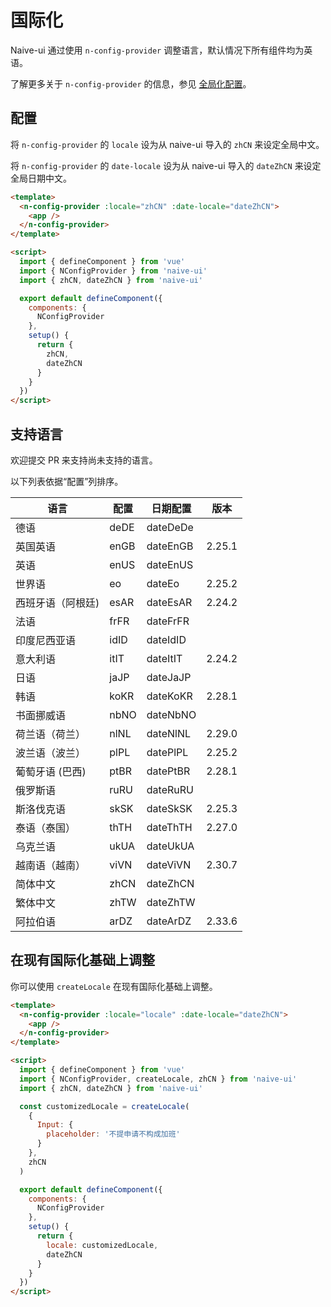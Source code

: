 <!--anchor:on-->

# 国际化

Naive-ui 通过使用 `n-config-provider` 调整语言，默认情况下所有组件均为英语。

了解更多关于 `n-config-provider` 的信息，参见 [全局化配置](../components/config-provider)。

## 配置

将 `n-config-provider` 的 `locale` 设为从 naive-ui 导入的 `zhCN` 来设定全局中文。

将 `n-config-provider` 的 `date-locale` 设为从 naive-ui 导入的 `dateZhCN` 来设定全局日期中文。

```html
<template>
  <n-config-provider :locale="zhCN" :date-locale="dateZhCN">
    <app />
  </n-config-provider>
</template>

<script>
  import { defineComponent } from 'vue'
  import { NConfigProvider } from 'naive-ui'
  import { zhCN, dateZhCN } from 'naive-ui'

  export default defineComponent({
    components: {
      NConfigProvider
    },
    setup() {
      return {
        zhCN,
        dateZhCN
      }
    }
  })
</script>
```

## 支持语言

欢迎提交 PR 来支持尚未支持的语言。

以下列表依据“配置”列排序。

| 语言              | 配置 | 日期配置 | 版本   |
| ----------------- | ---- | -------- | ------ |
| 德语              | deDE | dateDeDe |        |
| 英国英语          | enGB | dateEnGB | 2.25.1 |
| 英语              | enUS | dateEnUS |        |
| 世界语            | eo   | dateEo   | 2.25.2 |
| 西班牙语（阿根廷) | esAR | dateEsAR | 2.24.2 |
| 法语              | frFR | dateFrFR |        |
| 印度尼西亚语      | idID | dateIdID |        |
| 意大利语          | itIT | dateItIT | 2.24.2 |
| 日语              | jaJP | dateJaJP |        |
| 韩语              | koKR | dateKoKR | 2.28.1 |
| 书面挪威语        | nbNO | dateNbNO |        |
| 荷兰语（荷兰）    | nlNL | dateNlNL | 2.29.0 |
| 波兰语（波兰）    | plPL | datePlPL | 2.25.2 |
| 葡萄牙语 (巴西)   | ptBR | datePtBR | 2.28.1 |
| 俄罗斯语          | ruRU | dateRuRU |        |
| 斯洛伐克语        | skSK | dateSkSK | 2.25.3 |
| 泰语（泰国）      | thTH | dateThTH | 2.27.0 |
| 乌克兰语          | ukUA | dateUkUA |        |
| 越南语（越南）    | viVN | dateViVN | 2.30.7 |
| 简体中文          | zhCN | dateZhCN |        |
| 繁体中文          | zhTW | dateZhTW |        |
| 阿拉伯语          | arDZ | dateArDZ | 2.33.6 |

## 在现有国际化基础上调整

你可以使用 `createLocale` 在现有国际化基础上调整。

```html
<template>
  <n-config-provider :locale="locale" :date-locale="dateZhCN">
    <app />
  </n-config-provider>
</template>

<script>
  import { defineComponent } from 'vue'
  import { NConfigProvider, createLocale, zhCN } from 'naive-ui'
  import { zhCN, dateZhCN } from 'naive-ui'

  const customizedLocale = createLocale(
    {
      Input: {
        placeholder: '不提申请不构成加班'
      }
    },
    zhCN
  )

  export default defineComponent({
    components: {
      NConfigProvider
    },
    setup() {
      return {
        locale: customizedLocale,
        dateZhCN
      }
    }
  })
</script>
```
